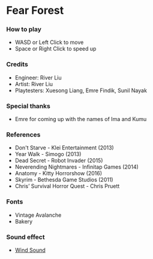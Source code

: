 # Fear Forest



### How to play

  - WASD or Left Click to move
  - Space or Right Click to speed up


### Credits

  - Engineer: River Liu
  - Artist: River Liu
  - Playtesters: Xuesong Liang, Emre Findik, Sunil Nayak


### Special thanks

  - Emre for coming up with the names of Ima and Kumu


### References

  - Don't Starve - Klei Entertainment (2013)
  - Year Walk - Simogo (2013)
  - Dead Secret - Robot Invader (2015)
  - Neverending Nightmares - Infinitap Games (2014)
  - Anatomy - Kitty Horrorshow (2016)
  - Skyrim - Bethesda Game Studios (2011)
  - Chris’ Survival Horror Quest - Chris Pruett


### Fonts

  - Vintage Avalanche
  - Bakery


### Sound effect
  - [Wind Sound](http://soundbible.com/1810-Wind.html)
